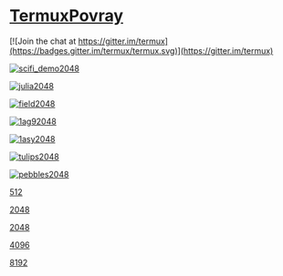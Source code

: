 # [TermuxPovray](https://github.com/sdrausty/TermuxPovray)

[![Join the chat at https://gitter.im/termux](https://badges.gitter.im/termux/termux.svg)](https://gitter.im/termux)

[![scifi_demo2048](https://sdrausty.github.io/TermuxPovray/docs/files/scifi_demo/scifi_demo2048.png)](https://sdrausty.github.io/TermuxPovray/docs/files/scifi_demo/scifi_demo2048.png)

[![julia2048](https://sdrausty.github.io/TermuxPovray/docs/files/julia/julia2048.png)](https://sdrausty.github.io/TermuxPovray/docs/files/julia/julia2048.png)

[![field2048](https://sdrausty.github.io/TermuxPovray/docs/files/field/field2048.png)](https://sdrausty.github.io/TermuxPovray/docs/files/field/field2048.png)

[![1ag92048](https://sdrausty.github.io/TermuxPovray/docs/files/nih/1ag92048.png)](https://sdrausty.github.io/TermuxPovray/docs/files/nih/1ag92048.png)

[![1asy2048](https://sdrausty.github.io/TermuxPovray/docs/files/nih/1asy2048.png)](https://sdrausty.github.io/TermuxPovray/docs/files/nih/1asy2048.png)

[![tulips2048](https://sdrausty.github.io/TermuxPovray/docs/files/tulips/tulips2048.png)](https://sdrausty.github.io/TermuxPovray/docs/files/tulips/tulips2048.png)

[![pebbles2048](https://sdrausty.github.io/TermuxPovray/docs/files/pebbles/pebbles2048.png)](https://sdrausty.github.io/TermuxPovray/docs/files/pebbles/pebbles2048.png)

[512](512)

[2048](2048)

[2048](2048)

[4096](4096)

[8192](8192)

